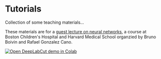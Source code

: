 # Tutorials
Collection of some teaching materials... 

These materials are for a [guest lecture on neural networks](https://github.com/AlexEMG/Tutorials.git), a course at Boston Children's Hospital and Harvard Medical School organzied by Bruno Boivin and Rafael Gonzalez Cano. 



[![Open DeepLabCut demo in Colab](https://colab.research.google.com/assets/colab-badge.svg)](https://colab.research.google.com/github/AlexEMG/DeepLabCut/blob/master/examples/Colab_TrainNetwork_VideoAnalysis.ipynb)

